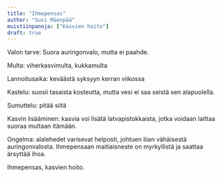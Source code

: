 ```yaml
---
title: "Ihmepensas"
author: "Suvi Mäenpää"
muistiinpanoja: ["Kasvien hoito"]
draft: true
---
```


Valon tarve: Suora auringonvalo, mutta ei paahde.

Multa: viherkasvimulta, kukkamulta

Lannoitusaika: keväästä syksyyn kerran viikossa

Kastelu: suosii tasaista kosteutta, mutta vesi ei saa seistä sen alapuolella. 

Sumuttelu: pitää siitä 

Kasvin lisääminen: kasvia voi lisätä latvapistokkaista, jotka voidaan laittaa suoraa multaan itämään.

Ongelma: alalehedet varisevat helposti, johtuen liian vähäisestä auringonvalosta. Ihmepensaan maitiaisneste on myrkyllistä ja saattaa ärsyttää ihoa.




Ihmepensas, kasvien hoito.
